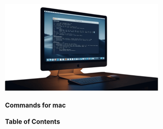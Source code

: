 # ![mac command - 2025 ](/Assets/images/mac-commands-line-1.png)

## Commands for mac

## Table of Contents
